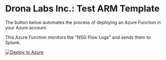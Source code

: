 # Drona Labs Inc.: Test ARM Template 


The button below automates the process of deploying an Azure Function in your Azure account.


This Azure Function monitors the "NSG Flow Logs" and sends them to Splunk.


[![Deploy to Azure](http://azuredeploy.net/deploybutton.png)](https://portal.azure.com/#create/Microsoft.Template/uri/https%3A%2F%2Fraw.githubusercontent.com%2Fgupta%2Farm%2Fmaster%2Fazuredeploy.json)

